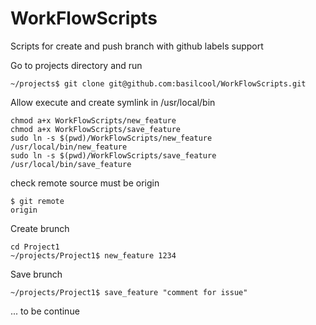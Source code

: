 # WorkFlowScripts
Scripts for create and push branch with github labels support

Go to projects directory and run
```
~/projects$ git clone git@github.com:basilcool/WorkFlowScripts.git
```

Allow execute and create symlink in /usr/local/bin 
```
chmod a+x WorkFlowScripts/new_feature
chmod a+x WorkFlowScripts/save_feature
sudo ln -s $(pwd)/WorkFlowScripts/new_feature /usr/local/bin/new_feature
sudo ln -s $(pwd)/WorkFlowScripts/save_feature /usr/local/bin/save_feature
```

check remote source must be origin
```
$ git remote 
origin
```
Create brunch
```
cd Project1
~/projects/Project1$ new_feature 1234
```

Save brunch
```
~/projects/Project1$ save_feature "comment for issue"
```


... to be continue
